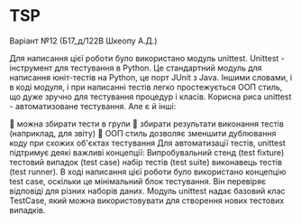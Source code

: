 # TSP
Варіант №12 (Б17_д/122В    Шкеопу А.Д.)

Для написання цієї роботи було використано модуль unittest. 
Unittest - інструмент для тестування в Python. Це стандартний модуль для написання юніт-тестів на Python,  це порт JUnit з Java. Іншими словами, і в коді модуля, і при написанні тестів легко простежується ООП стиль, що дуже зручно для тестування процедур і класів.
Корисна риса unittest - автоматизоване тестування. Але є й інші:

	можна збирати тести в групи
	збирати результати виконання тестів (наприклад, для звіту)
	ООП стиль дозволяє зменшити дублювання коду при схожих об'єктах тестування
Для автоматизації тестів, unittest підтримує деякі важливі концепції:
Випробувальний стенд (test fixture) тестовий випадок (test case) набір тестів (test suite) виконавець тестів (test runner). В ході написання цієї роботи було використано концепцію test case, оскільки це мінімальний блок тестування. Він перевіряє відповіді для різних наборів даних. Модуль unittest надає базовий клас TestCase, який можна використовувати для створення нових тестових випадків.


